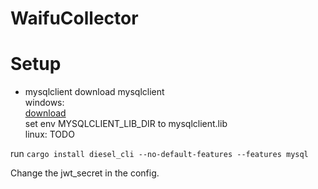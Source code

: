 # WaifuCollector

# Setup

- mysqlclient
download mysqlclient\
windows:\
[download](https://cdn.mysql.com/archives/mysql-connector-c/mysql-connector-c-6.1.11-winx64.zip)\
set env MYSQLCLIENT_LIB_DIR to mysqlclient.lib\
linux: TODO

run ```cargo install diesel_cli --no-default-features --features mysql```

Change the jwt_secret in the config.
